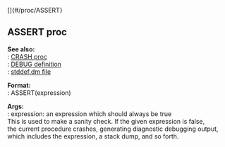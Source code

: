 []{#/proc/ASSERT}    
## ASSERT proc    
**See also:**    
:   [CRASH proc](/ref/proc/CRASH.md)    
:   [DEBUG definition](/ref/DM/preprocessor/define/DEBUG.md)    
:   [stddef.dm file](/ref/%7B%7Bappendix%7D%7D/stddef%2edm.md)    
<!-- -->    
**Format:**    
:   ASSERT(expression)    
<!-- -->    
**Args:**    
:   expression: an expression which should always be true    
This is used to make a sanity check. If the given expression is false,    
the current procedure crashes, generating diagnostic debugging output,    
which includes the expression, a stack dump, and so forth.  